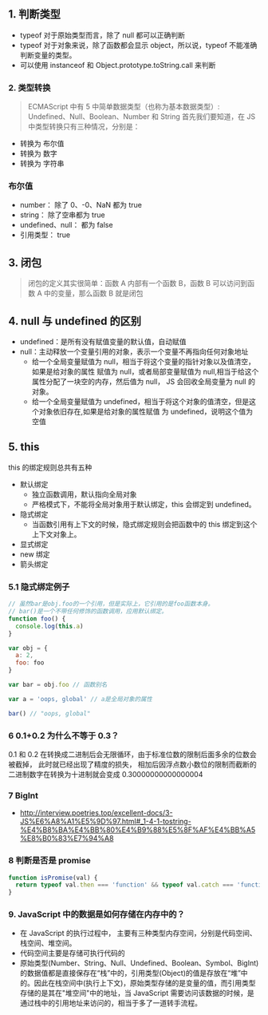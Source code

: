 ## 1. 判断类型

- typeof 对于原始类型而言，除了 null 都可以正确判断
- typeof 对于对象来说，除了函数都会显示 object，所以说，typeof 不能准确判断变量的类型。
- 可以使用 instanceof 和 Object.prototype.toString.call 来判断

### 2. 类型转换

> ECMAScript 中有 5 中简单数据类型（也称为基本数据类型）: Undefined、Null、Boolean、Number 和 String
> 首先我们要知道，在 JS 中类型转换只有三种情况，分别是：

- 转换为 布尔值
- 转换为 数字
- 转换为 字符串

### 布尔值

- number： 除了 0、-0、NaN 都为 true
- string： 除了空串都为 true
- undefined、null： 都为 false
- 引用类型： true

## 3. 闭包

> 闭包的定义其实很简单：函数 A 内部有一个函数 B，函数 B 可以访问到函数 A 中的变量，那么函数 B 就是闭包

## 4. null 与 undefined 的区别

- undefined：是所有没有赋值变量的默认值，自动赋值
- null：主动释放一个变量引用的对象，表示一个变量不再指向任何对象地址
  - 给一个全局变量赋值为 null，相当于将这个变量的指针对象以及值清空，如果是给对象的属性 赋值为 null，或者局部变量赋值为 null,相当于给这个属性分配了一块空的内存，然后值为 null， JS 会回收全局变量为 null 的对象。
  - 给一个全局变量赋值为 undefined，相当于将这个对象的值清空，但是这个对象依旧存在,如果是给对象的属性赋值 为 undefined，说明这个值为空值

## 5. this

this 的绑定规则总共有五种

- 默认绑定
  - 独立函数调用，默认指向全局对象
  - 严格模式下，不能将全局对象用于默认绑定，this 会绑定到 undefined。
- 隐式绑定
  - 当函数引用有上下文的时候，隐式绑定规则会把函数中的 this 绑定到这个上下文对象上。
- 显式绑定
- new 绑定
- 箭头绑定

### 5.1 隐式绑定例子

```js
// 虽然bar是obj.foo的一个引用，但是实际上，它引用的是foo函数本身。
// bar()是一个不带任何修饰的函数调用，应用默认绑定。
function foo() {
  console.log(this.a)
}

var obj = {
  a: 2,
  foo: foo
}

var bar = obj.foo // 函数别名

var a = 'oops, global' // a是全局对象的属性

bar() // "oops, global"
```

### 6 0.1+0.2 为什么不等于 0.3？

0.1 和 0.2 在转换成二进制后会无限循环，由于标准位数的限制后面多余的位数会被截掉，
此时就已经出现了精度的损失，
相加后因浮点数小数位的限制而截断的二进制数字在转换为十进制就会变成 0.30000000000000004

### 7 BigInt

- http://interview.poetries.top/excellent-docs/3-JS%E6%A8%A1%E5%9D%97.html#_1-4-1-tostring-%E4%B8%BA%E4%BB%80%E4%B9%88%E5%8F%AF%E4%BB%A5%E8%B0%83%E7%94%A8

### 8 判断是否是 promise

```js
function isPromise(val) {
  return typeof val.then === 'function' && typeof val.catch === 'function'
}
```

### 9. JavaScript 中的数据是如何存储在内存中的？

- 在 JavaScript 的执行过程中， 主要有三种类型内存空间，分别是代码空间、栈空间、堆空间。
- 代码空间主要是存储可执行代码的
- 原始类型(Number、String、Null、Undefined、Boolean、Symbol、BigInt)的数据值都是直接保存在“栈”中的，引用类型(Object)的值是存放在“堆”中的。因此在栈空间中(执行上下文)，原始类型存储的是变量的值，而引用类型存储的是其在"堆空间"中的地址，当 JavaScript 需要访问该数据的时候，是通过栈中的引用地址来访问的，相当于多了一道转手流程。

